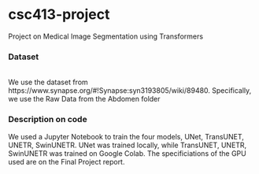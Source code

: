 # csc413-project
Project on Medical Image Segmentation using Transformers

<h3>Dataset</h3><br/>
We use the dataset from https://www.synapse.org/#!Synapse:syn3193805/wiki/89480. Specifically, we use the Raw Data from the Abdomen folder

<h3>Description on code</h3>
We used a Jupyter Notebook to train the four models, UNet, TransUNET, UNETR, SwinUNETR. UNet was trained locally, while TransUNET, UNETR, SwinUNETR was trained on Google Colab. The specificiations of the GPU used are on the Final Project report. 
